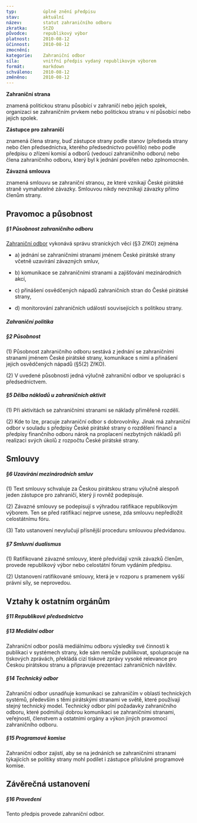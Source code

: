 ```yaml
---
typ:          úplné znění předpisu
stav:         aktuální
název:        statut zahraničního odboru
zkratka:      StZO
původce:      republikový výbor
platnost:     2010-08-12
účinnost:     2010-08-12
zmocnění:     
kategorie:    Zahraniční odbor
síla:         vnitřní předpis vydaný republikovým výborem
formát:       markdown
schváleno:    2010-08-12
změněno:      2010-08-12
---
```


**Zahraniční strana**

znamená politickou stranu působící v zahraničí nebo jejich spolek, organizaci se zahraničním prvkem nebo politickou stranu v ní působící nebo jejich spolek.

**Zástupce pro zahraničí**

znamená člena strany, buď zástupce strany podle stanov (předseda strany nebo člen předsednictva, kterého předsednictvo pověřilo) nebo podle předpisu o zřízení komisí a odborů (vedoucí zahraničního odboru) nebo člena zahraničního odboru, který byl k jednání pověřen nebo zplnomocněn.

**Závazná smlouva**

znamená smlouvu se zahraniční stranou, ze které vznikají České pirátské straně vymahatelné závazky. Smlouvou nikdy nevznikají závazky přímo členům strany.

## Pravomoc a působnost

##### **§1 Působnost zahraničního odboru**

[Zahraniční odbor](http://www.pirati.cz/zo/start) vykonává správu stranických věcí (§3 ZřKO) zejména

* a) jednání se zahraničními stranami jménem České pirátské strany včetně uzavírání závazných smluv,

* b) komunikace se zahraničními stranami a zajišťování mezinárodních akcí,

* c) přinášení osvědčených nápadů zahraničních stran do České pirátské strany, 

* d) monitorování zahraničních událostí souvisejících s politikou strany. 

##### Zahraniční politika

##### **§2 Působnost**

(1) Působnost zahraničního odboru sestává z jednání se zahraničními stranami jménem České pirátské strany, komunikace s nimi a přinášení jejich osvědčených nápadů (§5(2) ZřKO).

(2) V uvedené působnosti jedná výlučně zahraniční odbor ve spolupráci s předsednictvem.

##### **§5 Dělba nákladů u zahraničních aktivit**

(1) Při aktivitách se zahraničními stranami se náklady přiměřeně rozdělí.

(2) Kde to lze, pracuje zahraniční odbor s dobrovolníky. Jinak má zahraniční odbor v souladu s předpisy České pirátské strany o rozdělení financí a předpisy finančního odboru nárok na proplacení nezbytných nákladů při realizaci svých úkolů z rozpočtu České pirátské strany.

## Smlouvy

##### **§6 Uzavírání mezinárodních smluv**

(1) Text smlouvy schvaluje za Českou pirátskou stranu výlučně alespoň jeden zástupce pro zahraničí, který ji rovněž podepisuje.

(2) Závazné smlouvy se podepisují s výhradou ratifikace republikovým výborem. Ten se před ratifikací nejprve usnese, zda smlouvu nepředložit celostátnímu fóru.

(3) Tato ustanovení nevylučují přísnější proceduru smlouvou předvídanou.

##### **§7 Smluvní dualismus**

(1) Ratifikované závazné smlouvy, které předvídají vznik závazků členům, provede republikový výbor nebo celostátní fórum vydáním předpisu.

(2) Ustanovení ratifikované smlouvy, která je v rozporu s pramenem vyšší právní síly, se neprovedou.

## Vztahy k ostatním orgánům

##### **§11 Republikové předsednictvo**

##### **§13 Mediální odbor**

Zahraniční odbor posílá mediálnímu odboru výsledky své činnosti k publikaci v systémech strany, kde sám nemůže publikovat, spolupracuje na tiskových zprávách, překládá cizí tiskové zprávy vysoké relevance pro Českou pirátskou stranu a připravuje prezentaci zahraničních návštěv.

##### **§14 Technický odbor**

Zahraniční odbor usnadňuje komunikaci se zahraničím v oblasti technických systémů, především s těmi pirátskými stranami ve světě, které používají stejný technický model. Technický odbor plní požadavky zahraničního odboru, které podmiňují dobrou komunikaci se zahraničními stranami, veřejností, členstvem a ostatními orgány a výkon jiných pravomocí zahraničního odboru.

##### **§15 Programové komise**

Zahraniční odbor zajistí, aby se na jednáních se zahraničními stranami týkajících se politiky strany mohl podílet i zástupce příslušné programové komise.

## Závěrečná ustanovení

##### **§16 Provedení**

Tento předpis provede zahraniční odbor.

